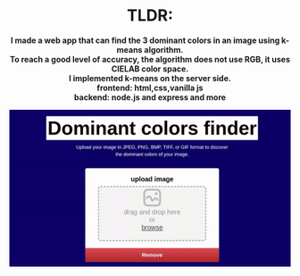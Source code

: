 <center>
<h1>TLDR:</h1>
<P><strong>I made a web app that can find the 3 dominant colors in an image using k-means algorithm.<br>
  To reach a good level of accuracy, the algorithm does not use RGB, it uses CIELAB color space.<br>
   I implemented k-means on the server side.<br>
frontend: html,css,vanilla js<br>
backend: node.js and express and more<br>
</strong>
</P>
<img src="example.gif" alt="animated" /><br>
</center>
